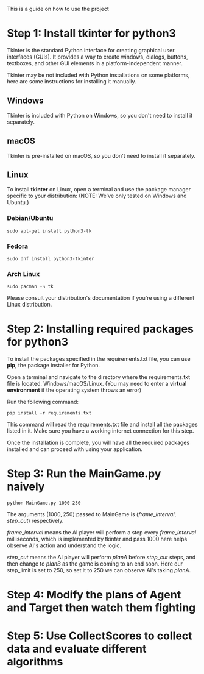 This is a guide on how to use the project
# Step 1: Install tkinter for python3
Tkinter is the standard Python interface for creating graphical user interfaces (GUIs). It provides a way to create windows, dialogs, buttons, textboxes, and other GUI elements in a platform-independent manner. 

Tkinter may be not included with Python installations on some platforms, here are some instructions for
installing it manually.

## Windows

Tkinter is included with Python on Windows, so you don't need to install it separately.

## macOS

Tkinter is pre-installed on macOS, so you don't need to install it separately.

## Linux

To install **tkinter** on Linux, open a terminal and use the package manager specific to your distribution:
(NOTE: We've only tested on Windows and Ubuntu.)
### Debian/Ubuntu
```shell
sudo apt-get install python3-tk
```
### Fedora
```shell
sudo dnf install python3-tkinter
```
### Arch Linux
```shell
sudo pacman -S tk
```
Please consult your distribution's documentation if you're using a different Linux distribution.

# Step 2: Installing required packages for python3

To install the packages specified in the requirements.txt file, you can use **pip**, the package installer for Python.

Open a terminal and navigate to the directory where the requirements.txt file is located.
Windows/macOS/Linux.
(You may need to enter a **virtual environment** if the operating system throws an error)

Run the following command:
```shell
pip install -r requirements.txt
```
This command will read the requirements.txt file and install all the packages listed in it. Make sure you have a working internet connection for this step.

Once the installation is complete, you will have all the required packages installed and can proceed with using your application.

# Step 3: Run the MainGame.py naively
```shell
python MainGame.py 1000 250
```
The arguments $(1000, 250)$ passed to MainGame is $(frame\_interval, step\_cut)$ respectively.

$frame\_interval$ means the AI player will perform a step every $frame\_interval$ milliseconds, which is implemented by tkinter and pass 1000 here helps observe AI's action and understand the logic.

$step\_cut$ means the AI player will perform $planA$ before $step\_cut$ steps, and then change to $planB$ as the game is coming to an end soon.
Here our step_limit is set to 250, so set it to 250 we can observe AI's taking $planA$.

# Step 4: Modify the plans of Agent and Target then watch them fighting
# Step 5: Use CollectScores to collect data and evaluate different algorithms